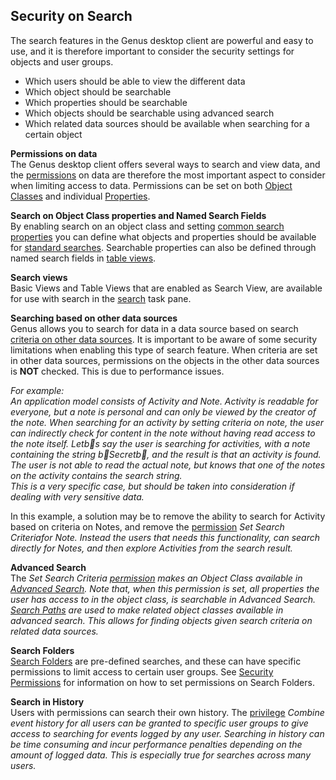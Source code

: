 ## Security on Search

The search features in the Genus desktop client are powerful and easy to use, and it is therefore important to consider the security settings for objects and user groups.

*   Which users should be able to view the different data
*   Which object should be searchable
*   Which properties should be searchable
*   Which objects should be searchable using advanced search
*   Which related data sources should be available when searching for a certain object

**Permissions on data**  
The Genus desktop client offers several ways to search and view data, and the [permissions](../defining-an-app-model/security/security-permissions.md) on data are therefore the most important aspect to consider when limiting access to data. Permissions can be set on both [Object Classes](../defining-an-app-model/object-class/modify-an-object--or-identifier-domain/security.md) and individual [Properties](../defining-an-app-model/object-class-property/modify-an-object-class-property/security.md).

**Search on Object Class properties and Named Search Fields**  
By enabling search on an object class and setting [common search properties](../defining-an-app-model/object-class/modify-an-object--or-identifier-domain/search.md) you can define what objects and properties should be available for [standard searches](../../users/searching-for-data/search-for-objects.md). Searchable properties can also be defined through named search fields in [table views](../defining-an-app-model/tables/views.md).

**Search views**  
Basic Views and Table Views that are enabled as Search View, are available for use with search in the [search](../../users/searching-for-data/search-for-other-data-sources.md) task pane.

**Searching based on other data sources**  
Genus allows you to search for data in a data source based on search [criteria on other data sources](../../users/searching-for-data/search-for-other-data-sources.md). It is important to be aware of some security limitations when enabling this type of search feature. When criteria are set in other data sources, permissions on the objects in the other data sources is **NOT** checked. This is due to performance issues.  

<span style="FONT-STYLE: italic">For example:  
An application model consists of Activity and Note. Activity is readable for everyone, but a note is personal and can only be viewed by the creator of the note. When searching for an activity by setting criteria on note, the user can indirectly check for content in the note without having read access to the note itself. Letb s say the user is searching for activities, with a note containing the string b Secretb , and the result is that an activity is found. The user is not able to read the actual note, but knows that one of the notes on the activity contains the search string.  
This is a very specific case, but should be taken into consideration if dealing with very sensitive data.

In this example, a solution may be to remove the ability to search for Activity based on criteria on Notes, and remove the [permission](../defining-an-app-model/security/security-permissions.md) <span style="FONT-WEIGHT: bold; FONT-STYLE: italic"> <span style="FONT-WEIGHT: normal; FONT-STYLE: italic">Set Search Criteriafor Note. Instead the users that needs this functionality, can search directly for Notes, and then <a id="ID485CC88469A94C62" title="" class="articleLink">explore</a> Activities from the search result.

**Advanced Search**  
The <span style="FONT-WEIGHT: normal; FONT-STYLE: italic">Set Search Criteria [permission](../defining-an-app-model/security/security-permissions.md) makes an Object Class available in [Advanced Search](../../users/searching-for-data/using-advanced-search.md). Note that, when this permission is set, all properties the user has access to in the object class, is searchable in Advanced Search. [Search Paths](../defining-an-app-model/object-class/modify-an-object--or-identifier-domain/search.md) are used to make related object classes available in advanced search. This allows for finding objects given search criteria on related data sources.

**Search Folders**  
[Search Folders](../defining-an-app-model/search-folders.md) are pre-defined searches, and these can have specific permissions to limit access to certain user groups. See [Security Permissions](../defining-an-app-model/security/security-permissions.md) for information on how to set permissions on Search Folders.

**Search in History**  
Users with permissions can search their own history. The [privilege](../defining-an-app-model/security/security-privileges.md)  <span style="FONT-STYLE: italic">Combine event history for all users can be granted to specific user groups to give access to searching for events logged by any user. Searching in history can be time consuming and incur performance penalties depending on the amount of logged data. This is especially true for searches across many users.